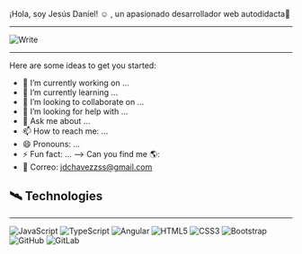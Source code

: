  ¡Hola, soy Jesús Daniel! ☺ , un apasionado desarrollador web autodidacta🚀
 <hr>
 
 ![Write](https://user-images.githubusercontent.com/67086360/103188116-901fca80-489d-11eb-9845-2986cb518a85.gif)
 <hr>

Here are some ideas to get you started:

- 🔭 I’m currently working on ...
- 🌱 I’m currently learning ...
- 👯 I’m looking to collaborate on ...
- 🤔 I’m looking for help with ...
- 💬 Ask me about ...
- 📫 How to reach me: ...
- 😄 Pronouns: ...
- ⚡ Fun fact: ...
-->
Can you find me 🌎:
- 📩 Correo: jdchavezzss@gmail.com

## 🛰 Technologies
<hr>

![JavaScript](https://img.shields.io/badge/-JavaScript-black?style=flat-square&logo=javascript)
![TypeScript](https://img.shields.io/badge/-TypeScript-007ACC?style=flat-square&logo=typescript)
![Angular](https://camo.githubusercontent.com/52f2f6c2df8fe41b70261aec7b07dca8906bb28c0afc8fc810286e816e01ffbc/68747470733a2f2f696d672e736869656c64732e696f2f62616467652f2d416e67756c61722d626c61636b3f7374796c653d666c61742d737175617265266c6f676f3d616e67756c6172)
![HTML5](https://img.shields.io/badge/-HTML5-E34F26?style=flat-square&logo=html5&logoColor=white)
![CSS3](https://img.shields.io/badge/-CSS3-1572B6?style=flat-square&logo=css3)
![Bootstrap](https://img.shields.io/badge/-Bootstrap-563D7C?style=flat-square&logo=bootstrap)
![GitHub](https://img.shields.io/badge/-GitHub-181717?style=flat-square&logo=github)
![GitLab](https://img.shields.io/badge/-GitLab-FCA121?style=flat-square&logo=gitlab)
